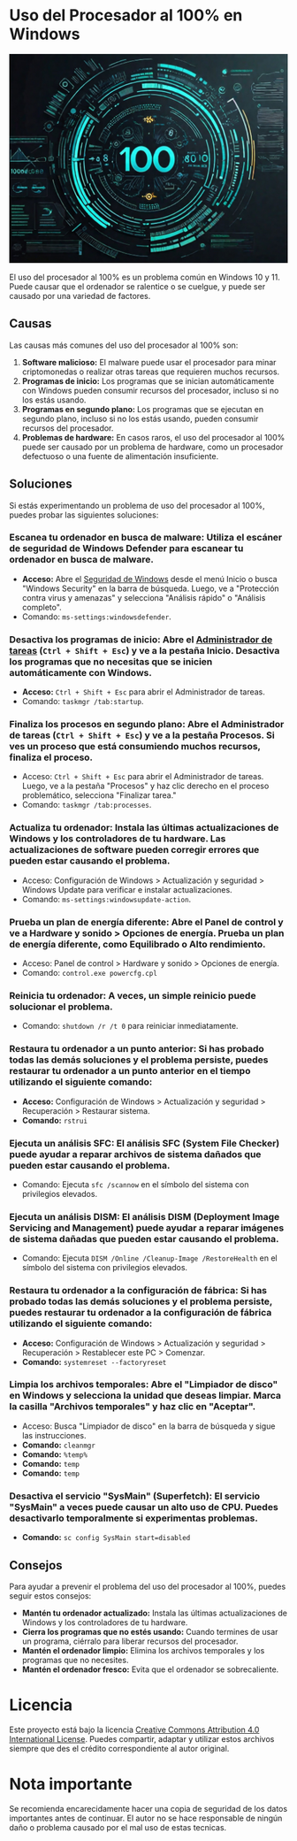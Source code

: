 # Uso del Procesador al 100% en Windows

![imagen](foto.jpg)

El uso del procesador al 100% es un problema común en Windows 10 y 11. Puede causar que el ordenador se ralentice o se cuelgue, y puede ser causado por una variedad de factores.

## Causas

Las causas más comunes del uso del procesador al 100% son:

1. **Software malicioso:** El malware puede usar el procesador para minar criptomonedas o realizar otras tareas que requieren muchos recursos.
2. **Programas de inicio:** Los programas que se inician automáticamente con Windows pueden consumir recursos del procesador, incluso si no los estás usando.
3. **Programas en segundo plano:** Los programas que se ejecutan en segundo plano, incluso si no los estás usando, pueden consumir recursos del procesador.
4. **Problemas de hardware:** En casos raros, el uso del procesador al 100% puede ser causado por un problema de hardware, como un procesador defectuoso o una fuente de alimentación insuficiente.

## Soluciones

Si estás experimentando un problema de uso del procesador al 100%, puedes probar las siguientes soluciones:

### **Escanea tu ordenador en busca de malware:** Utiliza el escáner de seguridad de Windows Defender para escanear tu ordenador en busca de malware.
  - **Acceso:** Abre el [Seguridad de Windows](windowsdefender://) desde el menú Inicio o busca "Windows Security" en la barra de búsqueda. Luego, ve a "Protección contra virus y amenazas" y selecciona "Análisis rápido" o "Análisis completo".
  - Comando: `ms-settings:windowsdefender`.

### **Desactiva los programas de inicio:** Abre el [Administrador de tareas](taskmgr://) (`Ctrl + Shift + Esc`) y ve a la pestaña Inicio. Desactiva los programas que no necesitas que se inicien automáticamente con Windows.
  - **Acceso:** `Ctrl + Shift + Esc` para abrir el Administrador de tareas.
  - Comando: `taskmgr /tab:startup`.

### **Finaliza los procesos en segundo plano:** Abre el Administrador de tareas (`Ctrl + Shift + Esc`) y ve a la pestaña Procesos. Si ves un proceso que está consumiendo muchos recursos, finaliza el proceso.
  - Acceso: `Ctrl + Shift + Esc` para abrir el Administrador de tareas. Luego, ve a la pestaña "Procesos" y haz clic derecho en el proceso problemático, selecciona "Finalizar tarea."
  - Comando: `taskmgr /tab:processes`.

### **Actualiza tu ordenador:** Instala las últimas actualizaciones de Windows y los controladores de tu hardware. Las actualizaciones de software pueden corregir errores que pueden estar causando el problema.
  - Acceso: Configuración de Windows > Actualización y seguridad > Windows Update para verificar e instalar actualizaciones.
  - Comando: `ms-settings:windowsupdate-action`.

### **Prueba un plan de energía diferente:** Abre el Panel de control y ve a Hardware y sonido > Opciones de energía. Prueba un plan de energía diferente, como Equilibrado o Alto rendimiento.
  - Acceso: Panel de control > Hardware y sonido > Opciones de energía.
  - Comando: `control.exe powercfg.cpl`

### **Reinicia tu ordenador:** A veces, un simple reinicio puede solucionar el problema.
  - Comando: `shutdown /r /t 0` para reiniciar inmediatamente.

### **Restaura tu ordenador a un punto anterior:** Si has probado todas las demás soluciones y el problema persiste, puedes restaurar tu ordenador a un punto anterior en el tiempo utilizando el siguiente comando:
  - **Acceso:** Configuración de Windows > Actualización y seguridad > Recuperación > Restaurar sistema.
  - **Comando:** `rstrui`

### **Ejecuta un análisis SFC:** El análisis SFC (System File Checker) puede ayudar a reparar archivos de sistema dañados que pueden estar causando el problema.
  - Comando: Ejecuta `sfc /scannow` en el símbolo del sistema con privilegios elevados.

### **Ejecuta un análisis DISM:** El análisis DISM (Deployment Image Servicing and Management) puede ayudar a reparar imágenes de sistema dañadas que pueden estar causando el problema.
  - Comando: Ejecuta `DISM /Online /Cleanup-Image /RestoreHealth` en el símbolo del sistema con privilegios elevados.

### **Restaura tu ordenador a la configuración de fábrica:** Si has probado todas las demás soluciones y el problema persiste, puedes restaurar tu ordenador a la configuración de fábrica utilizando el siguiente comando:
  - **Acceso:** Configuración de Windows > Actualización y seguridad > Recuperación > Restablecer este PC > Comenzar.
  - **Comando:** `systemreset --factoryreset`

### **Limpia los archivos temporales:** Abre el "Limpiador de disco" en Windows y selecciona la unidad que deseas limpiar. Marca la casilla "Archivos temporales" y haz clic en "Aceptar".
  - Acceso: Busca "Limpiador de disco" en la barra de búsqueda y sigue las instrucciones.
  - **Comando:** `cleanmgr`
  - **Comando:** `%temp%`
  - **Comando:** `temp`
  - **Comando:** `temp`

###  **Desactiva el servicio "SysMain" (Superfetch):** El servicio "SysMain" a veces puede causar un alto uso de CPU. Puedes desactivarlo temporalmente si experimentas problemas.
  - **Comando:** `sc config SysMain start=disabled`

## Consejos

Para ayudar a prevenir el problema del uso del procesador al 100%, puedes seguir estos consejos:

- **Mantén tu ordenador actualizado:** Instala las últimas actualizaciones de Windows y los controladores de tu hardware.
- **Cierra los programas que no estés usando:** Cuando termines de usar un programa, ciérralo para liberar recursos del procesador.
- **Mantén el ordenador limpio:** Elimina los archivos temporales y los programas que no necesites.
- **Mantén el ordenador fresco:** Evita que el ordenador se sobrecaliente.

# Licencia
Este proyecto está bajo la licencia [Creative Commons Attribution 4.0 International License](https://creativecommons.org/licenses/by/4.0/). Puedes compartir, adaptar y utilizar estos archivos siempre que des el crédito correspondiente al autor original.

# Nota importante
Se recomienda encarecidamente hacer una copia de seguridad de los datos importantes antes de continuar. El autor no se hace responsable de ningún daño o problema causado por el mal uso de estas tecnicas.
